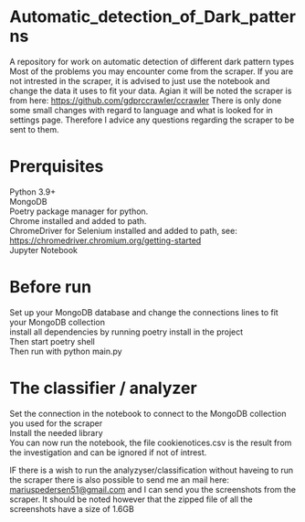 # Automatic_detection_of_Dark_patterns
A repository for work on automatic detection of different dark pattern types
Most of the problems you may encounter come from the scraper. If you are not intrested in the scraper, it is advised to just use the notebook and change the data it uses to fit your data. Agian it will be noted the scraper is from here: https://github.com/gdprccrawler/ccrawler
There is only done some small changes with regard to language and what is looked for in settings page. Therefore I advice any questions regarding the scraper to be sent to them.

# Prerquisites
Python 3.9+  
MongoDB <br />
Poetry package manager for python. <br />
Chrome installed and added to path. <br />
ChromeDriver for Selenium installed and added to path, see: https://chromedriver.chromium.org/getting-started  <br />
Jupyter Notebook <br />

# Before run
Set up your MongoDB database and change the connections lines to fit your MongoDB collection <br />
install all dependencies by running poetry install in the project <br />
Then start poetry shell <br />
Then run with python main.py <br />

# The classifier / analyzer
Set the connection in the notebook to connect to the MongoDB collection you used for the scraper <br />
Install the needed library <br />
You can now run the notebook, the file cookienotices.csv is the result from the investigation and can be ignored if not of intrest.

IF there is a wish to run the analyzyser/classification without haveing to run the scraper there is also possible to send me an mail here: mariuspedersen51@gmail.com
and I can send you the screenshots from the scraper. It should be noted however that the zipped file of all the screenshots have a size of 1.6GB
